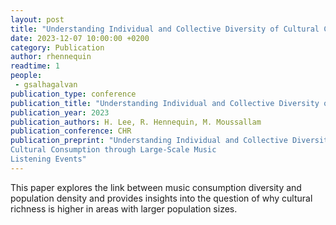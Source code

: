 ```yaml
---
layout: post
title: "Understanding Individual and Collective Diversity of Cultural Consumption through Large-Scale Music Listening Events"
date: 2023-12-07 10:00:00 +0200
category: Publication
author: rhennequin
readtime: 1
people:
 - gsalhagalvan
publication_type: conference
publication_title: "Understanding Individual and Collective Diversity of Cultural Consumption through Large-Scale Music Listening Events"
publication_year: 2023
publication_authors: H. Lee, R. Hennequin, M. Moussallam
publication_conference: CHR
publication_preprint: "Understanding Individual and Collective Diversity of
Cultural Consumption through Large-Scale Music
Listening Events"
---
```


This paper explores the link between music consumption diversity and population density and provides insights into the question of why cultural richness is higher in areas with larger population sizes.
